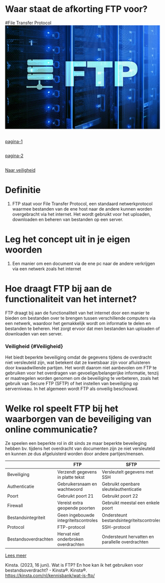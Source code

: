 # Waar staat de afkorting FTP voor?
#File Transfer Protocol
![Alt-tekst](ftp.jpg)


##
[pagina-1](index.md)
##
[pagina-2](extra.md)
##

[Naar veiligheid](#veiligheid-veiligheid)
##
# Definitie
1. FTP staat voor File Transfer Protocol, een standaard netwerkprotocol waarmee bestanden van de ene host naar de andere kunnen worden overgebracht via het internet. Het wordt gebruikt voor het uploaden, downloaden en beheren van bestanden op een server.

# Leg het concept uit in je eigen woorden
1. Een manier om een document via de ene pc naar de andere verkrijgen via een netwerk zoals het internet

# Hoe draagt FTP bij aan de functionaliteit van het internet?
FTP draagt bij aan de functionaliteit van het internet door een manier te bieden om bestanden over te brengen tussen verschillende computers via een netwerk, waardoor het gemakkelijk wordt om informatie te delen en bestanden te beheren. Het zorgt ervoor dat men bestanden kan uploaden of downloaden van een server.

### Veiligheid {#Veiligheid}
Het biedt beperkte beveiliging omdat de gegevens tijdens de overdracht niet versleuteld zijn, wat betekent dat ze kwetsbaar zijn voor afluisteren door kwaadwillende partijen. Het wordt daarom niet aanbevolen om FTP te gebruiken voor het overdragen van gevoelige/belangerijke informatie, tenzij er maatregelen worden genomen om de beveiliging te verbeteren, zoals het gebruik van Secure FTP (SFTP) of het instellen van beveiliging op serverniveau. In het algemeen wordt FTP als onveilig beschouwd.

# Welke rol speelt FTP bij het waarborgen van de beveiliging van online communicatie?
Ze speelen een beperkte rol in dit sinds ze maar beperkte beveileging hebben bv. tijdens het overdracht van documenten zijn ze niet versleuteld en kunnen ze dus afgeluisterd worden door andere partijen/mensen.




|                | FTP                          | SFTP                                 |
|----------------|------------------------------|--------------------------------------|
| Beveiliging    | Verzendt gegevens in platte tekst  | Versleutelt gegevens met SSH   |
| Authenticatie  | Gebruikersnaam en wachtwoord   | Gebruikt openbare sleutelauthenticatie        |
| Poort         | Gebruikt poort 21            | Gebruikt poort 22                     |
| Firewall       | Vereist extra geopende poorten  | Gebruikt meestal een enkele poort |
| Bestandsintegriteit | Geen ingebouwde integriteitscontroles | Ondersteunt bestandsintegriteitscontroles |
| Protocol       | FTP-protocol                 | SSH-protocol                        |
| Bestandsoverdrachten | Hervat niet onderbroken overdrachten | Ondersteunt hervatten en parallelle overdrachten |
[Lees meer](https://kinsta.com/nl/kennisbank/wat-is-ftp/)

Kinsta. (2023, 16 juni). Wat is FTP? En hoe kan ik het gebruiken voor bestandsoverdracht? - Kinsta®. Kinsta®. https://kinsta.com/nl/kennisbank/wat-is-ftp/